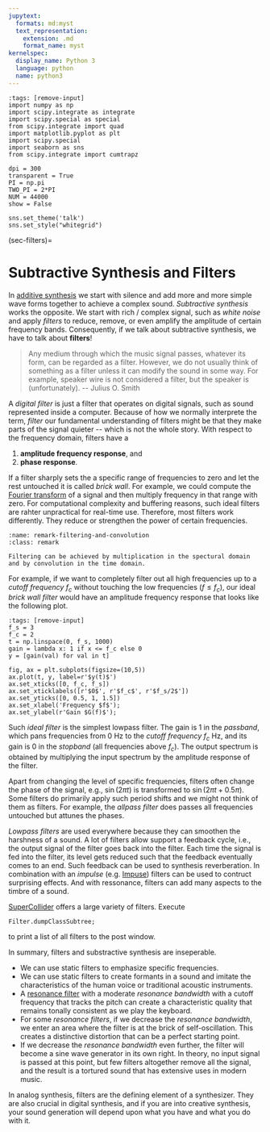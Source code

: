 ```yaml
---
jupytext:
  formats: md:myst
  text_representation:
    extension: .md
    format_name: myst
kernelspec:
  display_name: Python 3
  language: python
  name: python3
---
```


```{code-cell} python3
:tags: [remove-input]
import numpy as np
import scipy.integrate as integrate
import scipy.special as special
from scipy.integrate import quad
import matplotlib.pyplot as plt
import scipy.special
import seaborn as sns
from scipy.integrate import cumtrapz

dpi = 300
transparent = True
PI = np.pi
TWO_PI = 2*PI
NUM = 44000
show = False

sns.set_theme('talk')
sns.set_style("whitegrid")
```

(sec-filters)=
# Subtractive Synthesis and Filters

In [additive synthesis](sec-additive-synthesis) we start with silence and add more and more simple wave forms together to achieve a complex sound.
*Subtractive synthesis* works the opposite.
We start with rich / complex signal, such as *white noise* and apply *filters* to reduce, remove, or even amplify the amplitude of certain frequency bands.
Consequently, if we talk about subtractive synthesis, we have to talk about **filters**!

>Any medium through which the music signal passes, whatever its form, can be regarded as a filter. 
However, we do not usually think of something as a filter unless it can modify the sound in some way. 
For example, speaker wire is not considered a filter, but the speaker is (unfortunately).
-- Julius O. Smith

A *digital filter* is just a filter that operates on digital signals, such as sound represented inside a computer.
Because of how we normally interprete the term, *filter* our fundamental understanding of filters might be that they make parts of the signal quieter -- which is not the whole story.
With respect to the frequency domain, filters have a 

1. **amplitude frequency response**, and
2. **phase response**.

If a filter sharply sets the a specific range of frequencies to zero and let the rest untouched it is called *brick wall*.
For example, we could compute the [Fourier transform](def-fourier-transform-exp) of a signal and then multiply frequency in that range with zero.
For computational complexity and buffering reasons, such ideal filters are rahter unpractical for real-time use.
Therefore, most filters work differently.
They reduce or strengthen the power of certain frequencies.

```{admonition} Filtering and the Fourier transform
:name: remark-filtering-and-convolution
:class: remark

Filtering can be achieved by multiplication in the spectural domain and by convolution in the time domain.

```

For example, if we want to completely filter out all high frequencies up to a *cutoff frequency* $f_c$ without touching the low frequencies $(f \leq f_c)$, our ideal *brick wall filter* would have an amplitude frequency response that looks like the following plot.

```{code-cell} python3
:tags: [remove-input]
f_s = 3
f_c = 2
t = np.linspace(0, f_s, 1000)
gain = lambda x: 1 if x <= f_c else 0
y = [gain(val) for val in t]

fig, ax = plt.subplots(figsize=(10,5))
ax.plot(t, y, label=r'$y(t)$')
ax.set_xticks([0, f_c, f_s])
ax.set_xticklabels([r'$0$', r'$f_c$', r'$f_s/2$'])
ax.set_yticks([0, 0.5, 1, 1.5])
ax.set_xlabel('Frequency $f$');
ax.set_ylabel(r'Gain $G(f)$');
```

Such *ideal filter* is the simplest lowpass filter.
The gain is 1 in the *passband*, which pans frequencies from 0 Hz to the *cutoff frequency* $f_c$ Hz, and its gain is 0 in the *stopband* (all frequencies above $f_c$).
The output spectrum is obtained by multiplying the input spectrum by the amplitude response of the filter.

Apart from changing the level of specific frequencies, filters often change the phase of the signal, e.g., $\sin(2\pi t)$ is transformed to $\sin(2\pi t + 0.5\pi)$.
Some filters do primarily apply such period shifts and we might not think of them as filters.
For example, the *allpass filter* does passes all frequencies untouched but attunes the phases.

*Lowpass filters* are used everywhere because they can smoothen the harshness of a sound.
A lot of filters allow support a feedback cycle, i.e., the output signal of the filter goes back into the filter.
Each time the signal is fed into the filter, its level gets reduced such that the feedback eventually comes to an end.
Such feedback can be used to synthesis reverberation.
In combination with an *impulse* (e.g. [Impuse](https://doc.sccode.org/Classes/Impulse.html)) filters can be used to contruct surprising effects.
And with ressonance, filters can add many aspects to the timbre of a sound.

[SuperCollider](https://supercollider.github.io/) offers a large variety of filters.
Execute

```isc
Filter.dumpClassSubtree;
```

to print a list of all filters to the post window.

In summary, filters and substractive synthesis are inseperable.

+ We can use static filters to emphasize specific frequencies.
+ We can use static filters to create formants in a sound and imitate the characteristics of the human voice or traditional acoustic instruments.
+ A [resonance filter](sec-resonance) with a moderate *resonance bandwidth* with a cutoff frequency that tracks the pitch can create a characteristic quality that remains tonally consistent as we play the keyboard.
+ For some *resonance filters*, if we decrease the *resonance bandwidth*, we enter an area where the filter is at the brick of self-oscillation. This creates a distinctive distortion that can be a perfect starting point.
+ If we decrease the *resonance bandwidth* even further, the filter will become a sine wave generator in its own right. In theory, no input signal is passed at this point, but few filters altogether remove all the signal, and the result is a tortured sound that has extensive uses in modern music.

In analog synthesis, filters are the defining element of a synthesizer.
They are also crucial in digital synthesis, and if you are into creative synthesis, your sound generation will depend upon what you have and what you do with it.